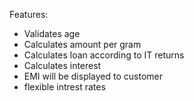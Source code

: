 Features:  

-	Validates age 
-	Calculates amount per gram
-	Calculates loan according to IT returns
-	Calculates interest
-	EMI will be displayed to customer 
- flexible intrest rates
